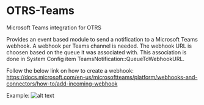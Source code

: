 # OTRS-Teams
Microsoft Teams integration for OTRS

Provides an event based module to send a notification to a Microsoft Teams webhook. A webhook per Teams channel is needed. The webhook URL is choosen based on the queue it was associated with. This association is done in System Config item TeamsNotification::QueueToWebhookURL.

Follow the below link on how to create a webhook:
https://docs.microsoft.com/en-us/microsoftteams/platform/webhooks-and-connectors/how-to/add-incoming-webhook

Example:
![alt text](https://i.ibb.co/7S2f2Nk/MSTeams-OTRS-Notification.png "OTRS-Teams-Notification")
